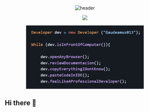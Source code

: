 <!-- HEADER -->
<div align="center" width="100">
  <img src="https://capsule-render.vercel.app/api?color=0:483D8B,50:4B0082,100:6A5ACD&height=250&section=header&text=Reynaldo%20Añasco%20(Gaudeamus013)&fontSize=30&type=waving&fontColor=fefefe&&animation=fadeIn"
  alt="header"/>
  <p align="center">
  <a href="https://github.com/CodeWhiteWeb/CodeWhiteWeb"><img src="https://readme-typing-svg.herokuapp.com?font=Fira+Code&pause=1000&color=9370DB&center=true&vCenter=true&lines=Hello+World!+%F0%9F%91%8B;Welcome+to+My+Github+Page+%F0%9F%90%A7"></a>
  
</p>

<p align="center">
  <img height="200" src="https://github.com/Gaudeamus013/Gaudeamus013/blob/main/dev_object.png">
</p>

</div>


<!-- HEADER -->

## Hi there 👋



<!--
**Gaudeamus013/Gaudeamus013** is a ✨ _special_ ✨ repository because its `README.md` (this file) appears on your GitHub profile.

Here are some ideas to get you started:

- 🔭 I’m currently working on ...
- 🌱 I’m currently learning ...
- 👯 I’m looking to collaborate on ...
- 🤔 I’m looking for help with ...
- 💬 Ask me about ...
- 📫 How to reach me: ...
- 😄 Pronouns: ...
- ⚡ Fun fact: ...
-->
